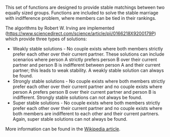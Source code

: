 This set of functions are designed to provide stable matchings between two equally sized groups. Functions are included to solve the stable marriage with indifference problem, where members can be tied in their rankings. 

The algorithms by Robert W. Irving are implemented (https://www.sciencedirect.com/science/article/pii/0166218X9200179P) which provide three types of solutions:
* Weakly stable solutions - No couple exists where both members strictly prefer each other over their current partner. These solutions can include scenarios where person A strictly prefers person B over their current partner and person B is indifferent between person A and their current partner; this leads to weak stability. A weakly stable solution can always be found.
* Strongly stable solutions - No couple exists where both members strictly prefer each other over their current partner and no couple exists where person A prefers person B over their current partner and person B is indifferent. Strongly stable solutions can not always be found.
* Super stable solutions - No couple exists where both members strictly prefer each other over their current partner and no couple exists where both members are indifferent to each other and their current partners. Again, super stable solutions can not always be found.

More information can be found in the [Wikipedia article](https://en.wikipedia.org/wiki/Stable_marriage_with_indifference#cite_note-2).
